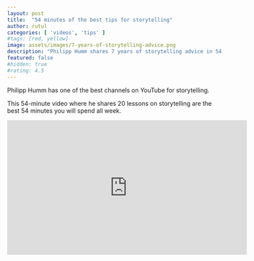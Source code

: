 ```yaml
---
layout: post
title:  "54 minutes of the best tips for storytelling"
author: rutul
categories: [ 'videos', 'tips' ]
#tags: [red, yellow]
image: assets/images/7-years-of-storytelling-advice.png
description: "Philipp Humm shares 7 years of storytelling advice in 54 minutes"
featured: false
#hidden: true
#rating: 4.5
---
```


Philipp Humm has one of the best channels on YouTube for storytelling.

This 54-minute video where he shares 20 lessons on storytelling are the best 54 minutes you will spend all week.

<iframe width="560" height="315" src="https://www.youtube.com/embed/CqDItsy4JVY?si=Y0tTrX_NfazLEPdp" title="YouTube video player" frameborder="0" allow="accelerometer; autoplay; clipboard-write; encrypted-media; gyroscope; picture-in-picture; web-share" referrerpolicy="strict-origin-when-cross-origin" allowfullscreen></iframe>